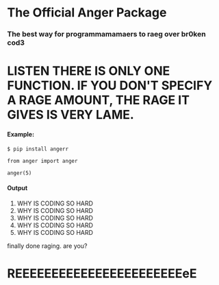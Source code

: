 # The Official Anger Package
### The best way for programmamamaers to raeg over br0ken cod3

# LISTEN THERE IS ONLY ONE FUNCTION.  IF YOU DON'T SPECIFY A RAGE AMOUNT, THE RAGE IT GIVES IS VERY LAME.

#### Example:
`$ pip install angerr`
```
from anger import anger

anger(5)
```
#### Output

1. WHY IS CODING SO HARD
2. WHY IS CODING SO HARD
3. WHY IS CODING SO HARD
4. WHY IS CODING SO HARD
5. WHY IS CODING SO HARD

finally done raging.  are you?


# REEEEEEEEEEEEEEEEEEEEEEEeE
